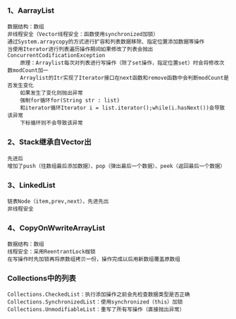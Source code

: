 ### 1、AarrayList
	数据结构：数组
	非线程安全（Vector线程安全：函数使用synchronized加锁）
	通过System.arraycopy的方式进行扩容和列表数据移除、指定位置添加数据等操作
	当使用Iterator进行列表遍历操作期间如果修改了列表会抛出ConcurrentCodificationException
		原理：Arraylist每次对列表进行写操作（除了set操作，指定位置set）时会将修改次数modCount加一
		Arraylist的Itr实现了Iterator接口在next函数和remove函数中会判断modCount是否发生变化
		如果发生了变化则抛出异常
		强制for循环for(String str : list)
		和iterator循环Iterator i = list.iterator();while(i.hasNext())会导致该异常
		下标循环则不会导致该异常

### 2、Stack继承自Vector出
	先进后
	增加了push（往数组最后添加数据）、pop（弹出最后一个数据）、peek（返回最后一个数据）

### 3、LinkedList
	链表Node（item,prev,next），先进先出
	非线程安全

### 4、CopyOnWwriteArrayList
	数据结构：数组
	线程安全：采用ReentrantLock枷锁
	在写操作时先加锁再将原数组拷贝一份，操作完成以后用新数组覆盖原数组

### Collections中的列表
	Collections.CheckedList：执行添加操作之前会先检查数据类型是否正确
	Collections.SynchronizedList：使用synchronized（this）加锁
	Collections.UnmodifiableList：重写了所有写操作（直接抛出异常）